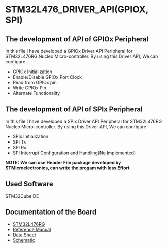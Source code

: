 # STM32L476_DRIVER_API(GPIOX, SPI)
## The development of API of GPIOx Peripheral
In this file I have developed a GPIOx Driver API Peripheral for STM32L476RG Nucleo Micro-controller.
By using this Driver API, We can configure -
* GPIOx Initialization
* Enable/Disable GPIOx Port Clock
* Read from GPIOx pin
* Write GPIOx Pin
* Alternate Functionality

## The development of API of SPIx Peripheral
In this file I have developed a SPIx Driver API Peripheral for STM32L476RG Nucleo Micro-controller.
By using this Driver API, We can configure -
* SPIx Initialization
* SPI Tx
* SPI Rx
* SPI Interrupt Configuration and Handling(No Implemented)


**NOTE:**
**We can use Header File package developed by STMicroelectronics, can write the progam with less Effort**

## Used Software 
STM32CubeIDE

## Documentation of the Board
* [STM32L476RG](https://www.st.com/en/microcontrollers-microprocessors/stm32l476rg.html)
* [Reference Manual](https://www.st.com/en/microcontrollers-microprocessors/stm32l476rg.html#documentation)
* [Data Sheet](https://www.st.com/en/microcontrollers-microprocessors/stm32l476rg.html#documentation)
* [Schematic ](https://www.st.com/en/microcontrollers-microprocessors/stm32l476rg.html#cad-resources)
